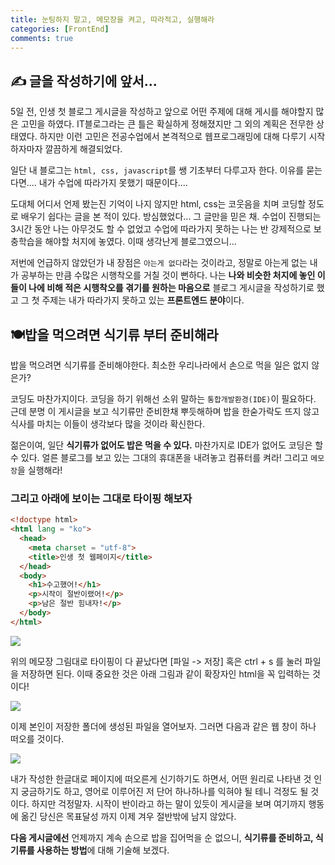 ```yaml
---
title: 눈팅하지 말고, 메모장을 켜고, 따라적고, 실행해라
categories: [FrontEnd]
comments: true
---
```


## ✍️ 글을 작성하기에 앞서...

5일 전, 인생 첫 블로그 게시글을 작성하고 앞으로 어떤 주제에 대해 게시를 해야할지 많은 고민을 하였다. IT블로그라는 큰 틀은 확실하게 정해졌지만 그 외의 계획은 전무한 상태였다. 하지만 이런 고민은 전공수업에서 본격적으로 웹프로그래밍에 대해 다루기 시작하자마자 깔끔하게 해결되었다.

일단 내 블로그는 `html, css, javascript`를 쌩 기초부터 다루고자 한다. 이유를 묻는다면.... 내가 수업에 따라가지 못했기 때문이다....

도대체 어디서 언제 봤는진 기억이 나지 않지만 html, css는 코웃음을 치며 코딩할 정도로 배우기 쉽다는 글을 본 적이 있다. 방심했었다... 그 글만을 믿은 채. 수업이 진행되는 3시간 동안 나는 아무것도 할 수 없었고 수업에 따라가지 못하는 나는 반 강제적으로 보충학습을 해야할 처지에 놓였다. 이때 생각난게 블로그였으니...

저번에 언급하지 않았던가 내 장점은 `아는게 없다`라는 것이라고, 정말로 아는게 없는 내가 공부하는 만큼 수많은 시행착오를 거칠 것이 뻔하다. 나는 **나와 비슷한 처지에 놓인 이들이 나에 비해 적은 시행착오를 겪기를 원하는 마음으로** 블로그 게시글을 작성하기로 했고 그 첫 주제는 내가 따라가지 못하고 있는 **프론트엔드 분야**이다.



## 🍽️밥을 먹으려면 식기류 부터 준비해라

밥을 먹으려면 식기류를 준비해야한다. 최소한 우리나라에서 손으로 먹을 일은 없지 않은가?

코딩도 마찬가지이다. 코딩을 하기 위해선 소위 말하는 `통합개발환경(IDE)`이 필요하다. 근데 분명 이 게시글을 보고 식기류만 준비한채 뿌듯해하며 밥을 한숟가락도 뜨지 않고 식사를 마치는 이들이 생각보다 많을 것이라 확신한다.

젊은이여, 일단 **식기류가 없어도 밥은 먹을 수 있다.** 마찬가지로 IDE가 없어도 코딩은 할 수 있다. 얼른 블로그를 보고 있는 그대의 휴대폰을 내려놓고 컴퓨터를 켜라! 그리고 `메모장`을 실행해라!

### 그리고 아래에 보이는 그대로 타이핑 해보자

```html
<!doctype html>
<html lang = "ko">
  <head>
    <meta charset = "utf-8">
    <title>인생 첫 웹페이지</title>
  </head>
  <body>
    <h1>수고했어!</h1>
    <p>시작이 절반이랬어!</p>
    <p>남은 절반 힘내자!</p>
  </body>
</html>
```


<img src="https://ambition-kwon.github.io/assets/img/2022-10-03-01.png">



위의 메모장 그림대로 타이핑이 다 끝났다면 [파일 -> 저장] 혹은 ctrl + s 를 눌러 파일을 저장하면 된다. 이때 중요한 것은 아래 그림과 같이 확장자인 html을 꼭 입력하는 것 이다!

<img src="https://ambition-kwon.github.io/assets/img/2022-10-03-02.png">



이제 본인이 저장한 폴더에 생성된 파일을 열어보자. 그러면 다음과 같은 웹 창이 하나 떠오를 것이다.

<img src="https://ambition-kwon.github.io/assets/img/2022-10-03-03.png">

내가 작성한 한글대로 페이지에 떠오른게 신기하기도 하면서, 어떤 원리로 나타낸 것 인지 궁금하기도 하고, 영어로 이루어진 저 단어 하나하나를 익혀야 될 테니 걱정도 될 것이다. 하지만 걱정말자. 시작이 반이라고 하는 말이 있듯이 게시글을 보며 여기까지 행동에 옮긴 당신은 목표달성 까지 이제 겨우 절반밖에 남지 않았다.



**다음 게시글에선** 언제까지 계속 손으로 밥을 집어먹을 순 없으니, **식기류를 준비하고, 식기류를 사용하는 방법**에 대해 기술해 보겠다. 

